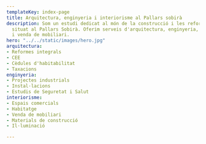 ```yaml
---
templateKey: index-page
title: Arquitectura, enginyeria i interiorisme al Pallars sobirà
description: Som un estudi dedicat al món de la construcció i les reformes integrals
  situat al Pallars Sobirà. Oferim serveis d'arquitectura, enginyeria, interiorisme
  i venda de mobiliari.
hero: "../../static/images/hero.jpg"
arquitectura:
- Reformes integrals
- CEE
- Cèdules d'habitabilitat
- Taxacions
enginyeria:
- Projectes industrials
- Instal·lacions
- Estudis de Seguretat i Salut
interiorisme:
- Espais comercials
- Habitatge
- Venda de mobiliari
- Materials de construcció
- Il·luminació

---
```

